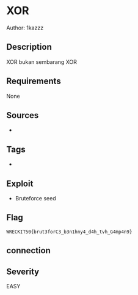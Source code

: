 # XOR

Author: 1kazzz

## Description

XOR bukan sembarang XOR


## Requirements

None

## Sources

-

## Tags
- 

## Exploit

- Bruteforce seed


## Flag

```
WRECKIT50{brut3forC3_b3n1hny4_d4h_tvh_G4mp4n9}
```
## connection


## Severity
EASY
